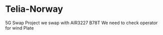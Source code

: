 # Telia-Norway
5G Swap Project
we swap with AIR3227 B78T
We need to check operator for wind Plate
#####
